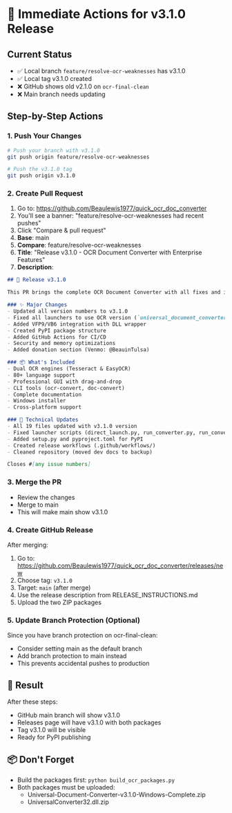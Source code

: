 # 🚀 Immediate Actions for v3.1.0 Release

## Current Status
- ✅ Local branch `feature/resolve-ocr-weaknesses` has v3.1.0
- ✅ Local tag v3.1.0 created
- ❌ GitHub shows old v2.1.0 on `ocr-final-clean`
- ❌ Main branch needs updating

## Step-by-Step Actions

### 1. Push Your Changes
```bash
# Push your branch with v3.1.0
git push origin feature/resolve-ocr-weaknesses

# Push the v3.1.0 tag
git push origin v3.1.0
```

### 2. Create Pull Request
1. Go to: https://github.com/Beaulewis1977/quick_ocr_doc_converter
2. You'll see a banner: "feature/resolve-ocr-weaknesses had recent pushes"
3. Click "Compare & pull request"
4. **Base**: main
5. **Compare**: feature/resolve-ocr-weaknesses
6. **Title**: "Release v3.1.0 - OCR Document Converter with Enterprise Features"
7. **Description**:
```markdown
## 🚀 Release v3.1.0

This PR brings the complete OCR Document Converter with all fixes and improvements.

### ✨ Major Changes
- Updated all version numbers to v3.1.0
- Fixed all launchers to use OCR version (`universal_document_converter_ocr.py`)
- Added VFP9/VB6 integration with DLL wrapper
- Created PyPI package structure
- Added GitHub Actions for CI/CD
- Security and memory optimizations
- Added donation section (Venmo: @BeauinTulsa)

### 📦 What's Included
- Dual OCR engines (Tesseract & EasyOCR)
- 80+ language support
- Professional GUI with drag-and-drop
- CLI tools (ocr-convert, doc-convert)
- Complete documentation
- Windows installer
- Cross-platform support

### 🔧 Technical Updates
- All 19 files updated with v3.1.0 version
- Fixed launcher scripts (direct_launch.py, run_converter.py, run_converter.sh)
- Added setup.py and pyproject.toml for PyPI
- Created release workflows (.github/workflows/)
- Cleaned repository (moved dev docs to backup)

Closes #[any issue numbers]
```

### 3. Merge the PR
- Review the changes
- Merge to main
- This will make main show v3.1.0

### 4. Create GitHub Release
After merging:
1. Go to: https://github.com/Beaulewis1977/quick_ocr_doc_converter/releases/new
2. Choose tag: `v3.1.0`
3. Target: `main` (after merge)
4. Use the release description from RELEASE_INSTRUCTIONS.md
5. Upload the two ZIP packages

### 5. Update Branch Protection (Optional)
Since you have branch protection on ocr-final-clean:
- Consider setting main as the default branch
- Add branch protection to main instead
- This prevents accidental pushes to production

## 🎯 Result
After these steps:
- GitHub main branch will show v3.1.0
- Releases page will have v3.1.0 with both packages
- Tag v3.1.0 will be visible
- Ready for PyPI publishing

## 📦 Don't Forget
- Build the packages first: `python build_ocr_packages.py`
- Both packages must be uploaded:
  - Universal-Document-Converter-v3.1.0-Windows-Complete.zip
  - UniversalConverter32.dll.zip